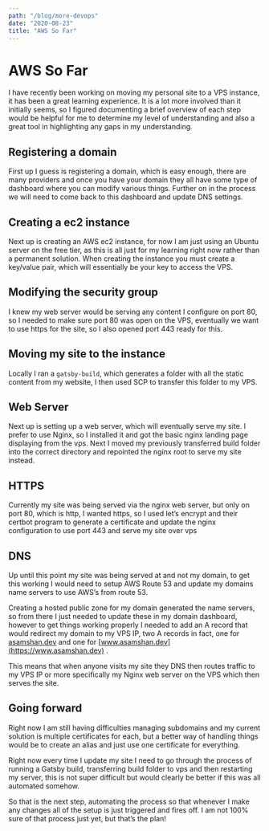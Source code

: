 ```yaml
---
path: "/blog/more-devops"
date: "2020-08-23"
title: "AWS So Far"
---
```


# AWS So Far

I have recently been working on moving my personal site to a VPS instance, it has been a great learning experience. It is a lot more involved than it initially seems, so I figured documenting a brief overview of each step would be helpful for me to determine my level of understanding and also a great tool in highlighting any gaps in my understanding.

## Registering a domain

First up I guess is registering a domain, which is easy enough, there are many providers and once you have your domain they all have some type of dashboard where you can modify various things. Further on in the process we will need to come back to this dashboard and update DNS settings.

## Creating a ec2 instance

Next up is creating an AWS ec2 instance, for now I am just using an Ubuntu server on the free tier, as this is all just for my learning right now rather than a permanent solution. When creating the instance you must create a key/value pair, which will essentially be your key to access the VPS.

## Modifying the security group

I knew my web server would be serving any content I configure on port 80, so I needed to make sure port 80 was open on the VPS, eventually we want to use https for the site, so I also opened port 443 ready for this.

## Moving my site to the instance

Locally I ran a `gatsby-build`, which generates a folder with all the static content from my website, I then used SCP to transfer this folder to my VPS.

## Web Server

Next up is setting up a web server, which will eventually serve my site. I prefer to use Nginx, so I installed it and got the basic nginx landing page displaying from the vps. Next I moved my previously transferred build folder into the correct directory and repointed the nginx root to serve my site instead.

## HTTPS

Currently my site was being served via the nginx web server, but only on port 80, which is http, I wanted https, so I used let’s encrypt and their certbot program to generate a certificate and update the nginx configuration to use port 443 and serve my site over vps

## DNS

Up until this point my site was being served at <VPS IP> and not my domain, to get this working I would need to setup AWS Route 53 and update my domains name servers to use AWS’s from route 53.

Creating a hosted public zone for my domain generated the name servers, so from there I just needed to update these in my domain dashboard, however to get things working properly I needed to add an A record that would redirect my domain to my VPS IP, two A records in fact, one for [asamshan.dev](https://asamshan.dev) and one for [www.asamshan.dev](https://www.asamshan.dev) .

This means that when anyone visits my site they DNS then routes traffic to my VPS IP or more specifically my Nginx web server on the VPS which then serves the site.

## Going forward

Right now I am still having difficulties managing subdomains and my current solution is multiple certificates for each, but a better way of handling things would be to create an alias and just use one certificate for everything.

Right now every time I update my site I need to go through the process of running a Gatsby build, transferring build folder to vps and then restarting my server, this is not super difficult but would clearly be better if this was all automated somehow.

So that is the next step, automating the process so that whenever I make any changes all of the setup is just triggered and fires off. I am not 100% sure of that process just yet, but that’s the plan!
